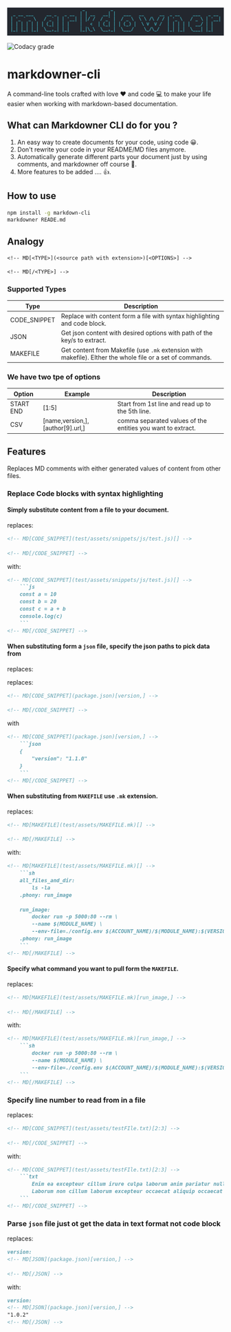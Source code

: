 ![logo](assets/logo.png)

![Codacy grade](https://img.shields.io/codacy/grade/a68f6282624d4ac4ba8936fcfe41fdda?style=for-the-badge)

# markdowner-cli

A command-line tools crafted with love ❤️ and code 💻 to make your life easier when working with markdown-based documentation.

## What can Markdowner CLI do for you ?

1. An easy way to create documents for your code, using code 😀.
2. Don't rewrite your code in your README/MD files anymore.
3. Automatically generate different parts your document just by using comments, and markdowner off course 🤪.
4. More features to be added .... 👍.

## How to use

```sh
npm install -g markdown-cli
markdowner READE.md
```

## Analogy 

```
<!-- MD[<TYPE>](<source path with extension>)[<OPTIONS>] -->

<!-- MD[/<TYPE>] -->
```

### Supported Types

| Type         | Description                                                                                                |
| ------------ | ---------------------------------------------------------------------------------------------------------- |
| CODE_SNIPPET | Replace with content form a file with syntax highlighting and code block.                                  |
| JSON         | Get json content with desired options with path of the key/s to extract.                                   |
| MAKEFILE     | Get content from Makefile (use `.mk` extension with makefile). EIther the whole file or a set of commands. |


### We have two tpe of options

| Option    | Example                           | Description                                                 |
| --------- | --------------------------------- | ----------------------------------------------------------- |
| START END | [1:5]                             | Start from 1st line and read up to the 5th line.            |
| CSV       | [name,version,], [author[9].url,] | comma separated values of the entities you want to extract. |


## Features

Replaces MD comments with either generated values of content from other files.

### Replace Code blocks with syntax highlighting

#### Simply substitute content from a file to your document.

replaces:

```md
<!-- MD[CODE_SNIPPET](test/assets/snippets/js/test.js)[] -->

<!-- MD[/CODE_SNIPPET] -->
```

with:

````md
<!-- MD[CODE_SNIPPET](test/assets/snippets/js/test.js)[] -->
    ```js
    const a = 10
    const b = 20
    const c = a + b
    console.log(c)
    ```
<!-- MD[/CODE_SNIPPET] -->
````

#### When substituting form a `json` file, specify the json paths to pick data from 

replaces: 


replaces: 

```md
<!-- MD[CODE_SNIPPET](package.json)[version,] -->

<!-- MD[/CODE_SNIPPET] -->
```

with 

```md
<!-- MD[CODE_SNIPPET](package.json)[version,] -->
    ```json
    {
        "version": "1.1.0"
    }
    ```
<!-- MD[/CODE_SNIPPET] -->
```


#### When substituting from `MAKEFILE` use `.mk` extension. 

replaces: 

```md
<!-- MD[MAKEFILE](test/assets/MAKEFILE.mk)[] -->

<!-- MD[/MAKEFILE] -->
```

with:

```md
<!-- MD[MAKEFILE](test/assets/MAKEFILE.mk)[] -->
    ```sh
    all_files_and_dir:
        ls -la
    .phony: run_image

    run_image:
        docker run -p 5000:80 --rm \
        --name $(MODULE_NAME) \
        --env-file=./config.env $(ACCOUNT_NAME)/$(MODULE_NAME):$(VERSION_TAG)
    .phony: run_image
    ```
<!-- MD[/MAKEFILE] -->
```


#### Specify what command you want to pull form the `MAKEFILE`.

replaces: 

```md
<!-- MD[MAKEFILE](test/assets/MAKEFILE.mk)[run_image,] -->

<!-- MD[/MAKEFILE] -->
```

with:

```md
<!-- MD[MAKEFILE](test/assets/MAKEFILE.mk)[run_image,] -->
    ```sh
        docker run -p 5000:80 --rm \
        --name $(MODULE_NAME) \
        --env-file=./config.env $(ACCOUNT_NAME)/$(MODULE_NAME):$(VERSION_TAG)
    ```
<!-- MD[/MAKEFILE] -->
```

### Specify line number to read from in a file

replaces:
```md
<!-- MD[CODE_SNIPPET](test/assets/testFIle.txt)[2:3] -->

<!-- MD[/CODE_SNIPPET] -->
```

with:
```md
<!-- MD[CODE_SNIPPET](test/assets/testFIle.txt)[2:3] -->
    ```txt
        Enim ea excepteur cillum irure culpa laborum anim pariatur nulla Lorem.
        Laborum non cillum laborum excepteur occaecat aliquip occaecat ipsum irure in reprehenderit sunt proident.
    ```
<!-- MD[/CODE_SNIPPET] -->
```


### Parse `json` file just ot get the data in text format not code block

replaces:
```md
version:
<!-- MD[JSON](package.json)[version,] -->

<!-- MD[/JSON] -->
```

with:
```md
version:
<!-- MD[JSON](package.json)[version,] -->
"1.0.2"
<!-- MD[/JSON] -->

```


